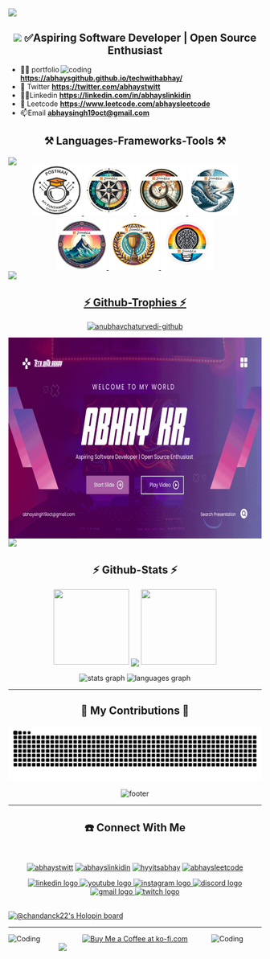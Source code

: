 <img align="center" src="https://readme-typing-svg.herokuapp.com/?font=Righteous&size=30&center=true&vCenter=true&width=800&height=33&duration=4000&lines=Hi+There!+Welcome+to+my+github+Profile;+I'm+Abhay+,+an+Aspiring+Software+Developer;"/>
<h2 align="center"><img src="https://visitcount.itsvg.in/api?id=ParnaRoyChowdhury777&icon=9&color=9"/> ✅Aspiring Software Developer | Open Source Enthusiast</h2>
<img align="right" alt="coding" width="400" src="https://forum.radxa.com/uploads/default/original/2X/0/0700553091f087b04779ef2444f081ad45b24dc2.gif">

- 👨‍💻 portfolio **https://abhaysgithub.github.io/techwithabhay/**
- 🚀 Twitter **https://twitter.com/abhaystwitt**
- 🙇🏻Linkedin **https://linkedin.com/in/abhayslinkidin**
- 🤖 Leetcode **https://www.leetcode.com/abhaysleetcode**
- 📫Email **abhaysingh19oct@gmail.com**

<h2 align="center">⚒️ Languages-Frameworks-Tools ⚒</h2>
<img align="center" src="https://skillicons.dev/icons?i=react,bootstrap,mui,html,css,vscode,github,figma,tailwind,git,r,nodejs,python,javascript,typescript,express,firebase,mongodb,c,java,nextjs,mysql,flask" />

<div style='display:flex; align-items:center; gap: 10px;' align='center'><a href="https://gssoc.girlscript.tech/leaderboard">
  <img src="https://raw.githubusercontent.com/girlscript/gssoc-website-new/main/public/badges/postman.png" width="100px" height="100px" />
  <img src="https://github.com/girlscript/gssoc-website-new/blob/main/public/badges/1.png" width="100px" height="100px" />
  <img src="https://github.com/girlscript/gssoc-website-new/blob/main/public/badges/2.png" width="100px" height="100px" />
  <img src="https://github.com/girlscript/gssoc-website-new/blob/main/public/badges/3.png" width="100px" height="100px" />
  <img src="https://github.com/girlscript/gssoc-website-new/blob/main/public/badges/4.png" width="100px" height="100px" />
  <img src="https://github.com/girlscript/gssoc-website-new/blob/main/public/badges/5.png" width="100px" height="100px" />
  <img src="https://github.com/girlscript/gssoc-website-new/blob/main/public/badges/6.png" width="105px" height="105px" />
</div>
<img src="https://user-images.githubusercontent.com/73097560/115834477-dbab4500-a447-11eb-908a-139a6edaec5c.gif">


<h2 align="center">⚡ Github-Trophies ⚡</h2>
<p align="center"> <a href="https://github.com/ryo-ma/github-profile-trophy"><img src="https://github-profile-trophy.vercel.app/?username=anubhavchaturvedi-github" alt="anubhavchaturvedi-github" /></a> </p>
<img align="center" alt="coding" width="900"  height="400" src="https://github.com/abhaysgithub/abhaysgithub/blob/main/anime.gif">

<img src="https://user-images.githubusercontent.com/73097560/115834477-dbab4500-a447-11eb-908a-139a6edaec5c.gif">
<h2 align="center">⚡ Github-Stats ⚡</h2>
<p align="center">
  <a>
    <img height="150" width="150" src="https://github.com/kishanrajput23/kishanrajput23/blob/main/images/left.png">
    <img align="center" src="https://github-readme-streak-stats.herokuapp.com/?user=kishanrajput23&theme=dark&hide_border=true"/>
    <img height="150" width="150" src="https://github.com/kishanrajput23/kishanrajput23/blob/main/images/right.png">
  </a>
</p>






<div align="center">
  <img src="https://github-readme-stats.vercel.app/api?username=maurodesouza&hide_title=false&hide_rank=false&show_icons=true&include_all_commits=true&count_private=true&disable_animations=false&theme=dracula&locale=en&hide_border=false" height="150" alt="stats graph"/>
  <img src="https://github-readme-stats.vercel.app/api/top-langs?username=maurodesouza&locale=en&hide_title=false&layout=compact&card_width=320&langs_count=5&theme=dracula&hide_border=false" height="150" alt="languages graph"/>
</div>


<hr/>

<div align="center">
  <h2>🐍 My Contributions 🐍</h2>
  <img src="https://github.com/VishwaGauravIn/VishwaGauravIn/blob/output/github-contribution-grid-snake.svg">
 
 ![footer](https://github.com/kishanrajput23/kishanrajput23/blob/main/images/footer.png)
</div>


<hr/>
<h2 align="center">☎️ Connect With Me </h2>
<br>
<p align="center">
<a href="https://twitter.com/abhaystwitt" target="blank"><img align="center" src="https://raw.githubusercontent.com/rahuldkjain/github-profile-readme-generator/master/src/images/icons/Social/twitter.svg" alt="abhaystwitt" height="30" width="40" /></a>
<a href="https://linkedin.com/in/abhayslinkidin" target="blank"><img align="center" src="https://raw.githubusercontent.com/rahuldkjain/github-profile-readme-generator/master/src/images/icons/Social/linked-in-alt.svg" alt="abhayslinkidin" height="30" width="40" /></a>
<a href="https://instagram.com/hyyitsabhay" target="blank"><img align="center" src="https://raw.githubusercontent.com/rahuldkjain/github-profile-readme-generator/master/src/images/icons/Social/instagram.svg" alt="hyyitsabhay" height="30" width="40" /></a>
<a href="https://www.leetcode.com/abhaysleetcode" target="blank"><img align="center" src="https://raw.githubusercontent.com/rahuldkjain/github-profile-readme-generator/master/src/images/icons/Social/leet-code.svg" alt="abhaysleetcode" height="30" width="40" /></a>
</p>

<div align="center">
 <a href="https://linkedin.com/in/abhayslinkidin" target="blank"> <img src="https://img.shields.io/static/v1?message=LinkedIn&logo=linkedin&label=&color=0077B5&logoColor=white&labelColor=&style=for-the-badge" height="35" alt="linkedin logo"/> </a>
  <a href="https://www.youtube.com/@abhaysyoutube" target="blank"> <img src="https://img.shields.io/static/v1?message=Youtube&logo=youtube&label=&color=FF0000&logoColor=white&labelColor=&style=for-the-badge" height="35" alt="youtube logo"/> </a>
  <a href="https://instagram.com/hyyitsabhay" target="blank"> <img src="https://img.shields.io/static/v1?message=Instagram&logo=instagram&label=&color=E4405F&logoColor=white&labelColor=&style=for-the-badge" height="35" alt="instagram logo"/> </a>
 <a href="" target="blank">  <img src="https://img.shields.io/static/v1?message=Discord&logo=discord&label=&color=7289DA&logoColor=white&labelColor=&style=for-the-badge" height="35" alt="discord logo"/> </a>
 <a href="abhaysingh19oct@gmail.com" target="blank">  <img src="https://img.shields.io/static/v1?message=Gmail&logo=gmail&label=&color=D14836&logoColor=white&labelColor=&style=for-the-badge" height="35" alt="gmail logo"/> </a>
   <a href="" target="blank"> <img src="https://img.shields.io/static/v1?message=Twitch&logo=twitch&label=&color=9146FF&logoColor=white&labelColor=&style=for-the-badge" height="35" alt="twitch logo"/> </a>
</div>
<br/>

[![@chandanck22's Holopin board](https://holopin.me/chandanck22)](https://holopin.io/@chandanck22)

<hr/>

<img align="right" alt="Coding" width="100" height="80" src="https://media1.giphy.com/media/3kPDmoWdBpQPNhCnUG/giphy.gif?cid=ecf05e47czcc532765ws5oumsyflmrr3l84ahc8wpu2orb87&ep=v1_gifs_related&rid=giphy.gif&ct=s">
<img align="left" alt="Coding" width="100" height="80" src="https://media1.giphy.com/media/3kPDmoWdBpQPNhCnUG/giphy.gif?cid=ecf05e47czcc532765ws5oumsyflmrr3l84ahc8wpu2orb87&ep=v1_gifs_related&rid=giphy.gif&ct=s">


<div align="center">
<a href='https://ko-fi.com/V7V4RAK9C' target='_blank'><img height='64' style='border:0px;height:64px;' src='https://storage.ko-fi.com/cdn/kofi1.png?v=3' border='0' alt='Buy Me a Coffee at ko-fi.com' /></a>
</div>




<img src="https://user-images.githubusercontent.com/73097560/115834477-dbab4500-a447-11eb-908a-139a6edaec5c.gif">


